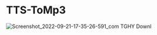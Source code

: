 # TTS-ToMp3
![Screenshot_2022-09-21-17-35-26-591_com TGHY Downl](https://user-images.githubusercontent.com/34021427/191471119-43139051-a12f-4dc0-a5af-faca968a70db.jpg)

